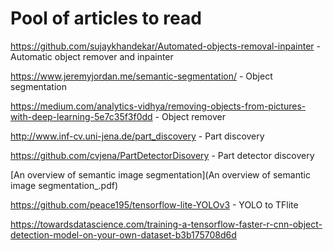 # Pool of articles to read

https://github.com/sujaykhandekar/Automated-objects-removal-inpainter - Automatic object remover and inpainter

https://www.jeremyjordan.me/semantic-segmentation/ - Object segmentation

https://medium.com/analytics-vidhya/removing-objects-from-pictures-with-deep-learning-5e7c35f3f0dd - Object remover

http://www.inf-cv.uni-jena.de/part_discovery - Part discovery

https://github.com/cvjena/PartDetectorDisovery - Part detector discovery

[An overview of semantic image segmentation](An overview of semantic image segmentation_.pdf)

https://github.com/peace195/tensorflow-lite-YOLOv3 - YOLO to TFlite

https://towardsdatascience.com/training-a-tensorflow-faster-r-cnn-object-detection-model-on-your-own-dataset-b3b175708d6d

